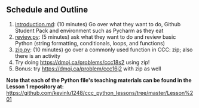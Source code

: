 ## Schedule and Outline
1. [introduction.md](https://github.com/kevinlu1248/ccc_python_lessons/tree/master/Lesson%201/introduction.md): (10 minutes) Go over what they want to do, Github Student Pack and environment such as Pycharm as they eat
2. [review.py](https://github.com/kevinlu1248/ccc_python_lessons/tree/master/Lesson%201/review.py): (5 minutes) ask what they want to do and review basic Python (string formatting, conditionals, loops, and functions)
3. [zip.py](https://github.com/kevinlu1248/ccc_python_lessons/tree/master/Lesson%201/zip.py): (10 minutes) go over a commonly used function in CCC: zip; also there is an activity
4. Try doing https://dmoj.ca/problems/ccc18s2 using zip!
5. Bonus: try https://dmoj.ca/problem/ccc16j2 with zip as well

**Note that each of the Python file's teaching materials can be found in the Lesson 1 repository at:**
https://github.com/kevinlu1248/ccc_python_lessons/tree/master/Lesson%201
